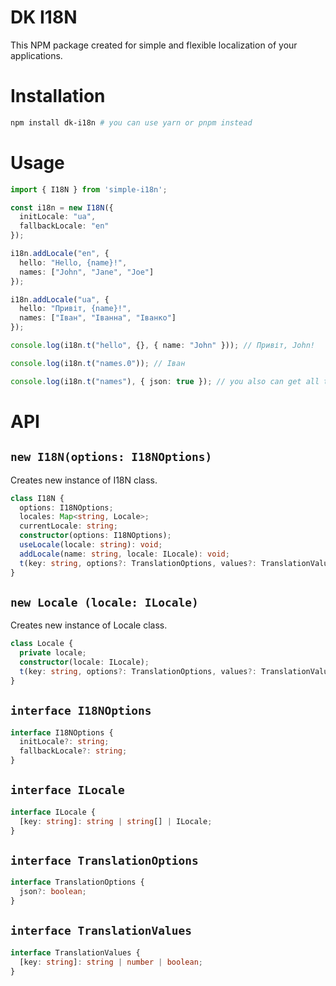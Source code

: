# DK I18N

This NPM package created for simple and flexible localization of your applications.

# Installation 

```bash
npm install dk-i18n # you can use yarn or pnpm instead
```

# Usage

```ts
import { I18N } from 'simple-i18n';

const i18n = new I18N({
  initLocale: "ua",
  fallbackLocale: "en"
});

i18n.addLocale("en", {
  hello: "Hello, {name}!",
  names: ["John", "Jane", "Joe"]
});

i18n.addLocale("ua", {
  hello: "Привіт, {name}!",
  names: ["Іван", "Іванна", "Іванко"]
});

console.log(i18n.t("hello", {}, { name: "John" })); // Привіт, John!

console.log(i18n.t("names.0")); // Іван

console.log(i18n.t("names"), { json: true }); // you also can get all translations as JSON
```

# API

## `new I18N(options: I18NOptions)`
Creates new instance of I18N class.

```ts
class I18N {
  options: I18NOptions;
  locales: Map<string, Locale>;
  currentLocale: string;
  constructor(options: I18NOptions);
  useLocale(locale: string): void;
  addLocale(name: string, locale: ILocale): void;
  t(key: string, options?: TranslationOptions, values?: TranslationValues): string | string[] | ILocale | undefined;
}
```

## `new Locale (locale: ILocale)`
Creates new instance of Locale class.

```ts
class Locale {
  private locale;
  constructor(locale: ILocale);
  t(key: string, options?: TranslationOptions, values?: TranslationValues): string | string[] | ILocale | undefined;
}
```

## `interface I18NOptions`
```ts
interface I18NOptions {
  initLocale?: string;
  fallbackLocale?: string;
}
```

## `interface ILocale`
```ts
interface ILocale {
  [key: string]: string | string[] | ILocale;
}
```

## `interface TranslationOptions`
```ts
interface TranslationOptions {
  json?: boolean;
}
```

## `interface TranslationValues`
```ts
interface TranslationValues {
  [key: string]: string | number | boolean;
}
```
